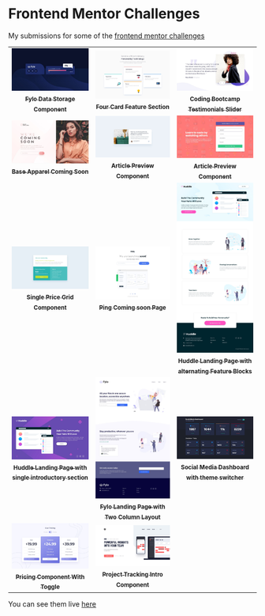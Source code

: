 # Frontend Mentor Challenges

My submissions for some of the [frontend mentor challenges](https://www.frontendmentor.io/challenges)

<table>
  <tr>
    <td align="center">
        <a href="./fylo-data-storage-component">
            <img src="./fylo-data-storage-component/design/desktop-design.jpg" width="300px;" alt="Fylo Data Storage Component"/>
            <br />
            <sub>
                <b>Fylo Data Storage Component</b>
            </sub>
        </a>
    </td>
    <td align="center">
        <a href="./four-card-feature-section">
            <img src="./four-card-feature-section/design/desktop-design.jpg" width="300px;" alt="Four Card Feature Section"/>
            <br />
            <sub>
                <b>Four Card Feature Section</b>
            </sub>
        </a>
    </td>
    <td align="center">
        <a href="./coding-bootcamp-testimonials-slider">
            <img src="./coding-bootcamp-testimonials-slider/design/desktop-design.jpg" width="300px;" alt="Coding Bootcamp Testimonials Slider"/>
            <br />
            <sub>
                <b>Coding Bootcamp Testimonials Slider</b>
            </sub>
        </a>
    </td>
  </tr>
  <tr>
    <td align="center">
      <a href="./base-apparel-coming-soon">
          <img src="./base-apparel-coming-soon/design/desktop-design.jpg" width="300px;" alt="Base Apparel Coming Soon"/>
          <br />
          <sub>
              <b>Base Apparel Coming Soon</b>
          </sub>
      </a>
    </td>
    <td align="center">
      <a href="./article-preview-component">
          <img src="./article-preview-component/design/desktop-design.jpg" width="300px;" alt="Article Preview Component"/>
          <br />
          <sub>
              <b>Article Preview Component</b>
          </sub>
      </a>
    </td>
    <td align="center">
      <a href="./intro-component-with-signup-form">
          <img src="./intro-component-with-signup-form/design/desktop-design.jpg" width="300px;" alt="Intro Component With Signup Form"/>
          <br />
          <sub>
              <b>Article Preview Component</b>
          </sub>
      </a>
    </td>
  </tr>
  <tr>
      <td align="center">
        <a href="./single-price-grid-component">
            <img src="./single-price-grid-component/design/desktop-design.jpg" width="300px;" alt="Single Price Grid Component"/>
            <br />
            <sub>
                <b>Single Price Grid Component</b>
            </sub>
        </a>
      </td>
      <td align="center">
          <a href="./ping-coming-soon-page">
              <img src="./ping-coming-soon-page/design/desktop-design.jpg" width="300px;" alt="Ping Coming Soon Page"/>
              <br />
              <sub>
                  <b>Ping Coming soon Page</b>
              </sub>
          </a>
      </td>
    <td align="center">
      <a href="./huddle-landing-page-with-alternating-feature-blocks">
          <img src="./huddle-landing-page-with-alternating-feature-blocks/design/desktop-design.jpg" width="300px;" alt="Huddle Landing Page with alternating feature blocks"/>
          <br />
          <sub>
              <b>Huddle Landing Page with alternating Feature Blocks</b>
          </sub>
      </a>
    </td>
  </tr>
  <tr>
    <td align="center">
      <a href="./huddle-landing-page-with-single-introductory-section">
          <img src="./huddle-landing-page-with-single-introductory-section/design/desktop-design.jpg" width="300px;" alt="Huddle Landing Page with single introductory section"/>
          <br />
          <sub>
              <b>Huddle Landing Page with single introductory section</b>
          </sub>
      </a>
    </td>
    <td align="center">
      <a href="./fylo-landing-page-with-two-column-layout">
          <img src="./fylo-landing-page-with-two-column-layout/design/desktop-design.jpg" width="300px;" alt="Fylo Landing Page with two column layout"/>
          <br />
          <sub>
              <b>Fylo Landing Page with Two Column Layout</b>
          </sub>
      </a>
    </td>
    <td align="center">
      <a href="./social-media-dashboard-with-theme-switcher">
          <img src="./social-media-dashboard-with-theme-switcher/design/desktop-design.jpg" width="300px;" alt="Social Media Dashboard with theme switcher"/>
          <br />
          <sub>
              <b>Social Media Dashboard with theme switcher</b>
          </sub>
      </a>
    </td>
  </tr>
  <tr>
    <td align="center">
      <a href="./pricing-component-with-toggle">
          <img src="./pricing-component-with-toggle/design/desktop-design.jpg" width="300px;" alt="Pricing Component with Toggle"/>
          <br />
          <sub>
              <b>Pricing Component With Toggle</b>
          </sub>
      </a>
    </td>
    <td align="center">
      <a href="./project-tracking-intro-component">
          <img src="./project-tracking-intro-component/design/desktop-design.jpg" width="300px;" alt="Project Tracking Intro Component"/>
          <br />
          <sub>
              <b>Project Tracking Intro Component</b>
          </sub>
      </a>
    </td>
  </tr>
</table>

You can see them live [here](https://frontend-mentor.bhanuteja.dev/)
